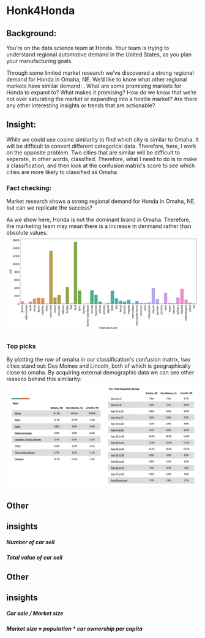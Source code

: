 # Honk4Honda
## Background:
You’re on the data science team at Honda. Your team is trying to understand regional automotive demand in the United States, as you plan your manufacturing goals. 

Through some limited market research we’ve discovered a strong regional demand for Honda in Omaha, NE. We’d like to know what other regional markets have similar demand:  . 
What are some promising markets for Honda to expand to? What makes it promising? How do we know that we’re not over saturating the market or expanding into a hostile market? 
Are there any other interesting insights or trends that are actionable?

## Insight:
While we could use cosine similarity to find which city is similar to Omaha. It will be difficult to convert different categorical data. Therefore, here, I work on the opposite problem. Two cities that are similar will be difficult to seperate, in other words, classified. Therefore, what I need to do is to make a classification, and then look at the confusion matrix's score to see which cities are more likely to classified as Omaha.

### Fact checking:
Market research shows a strong regional demand for Honda in Omaha, NE, but can we replicate the success?

As we show here, Honda is not the dominant brand in Omaha. Therefore, the marketing team may mean there is a increase in denmand rather than obsolute values. 
<img src = 'omaha.jpg'>


### Top picks
By plotting the row of omaha in our classification's confusion matrix, two cities stand out: Des Moines and Lincoln, both of which is geographically close to omaha. By acquiring external demographic data we can see other reasons behind this similarity:
<img src = 'demography_cities.png'>


## Other

## insights

##### Number of car sell

##### Total value of car sell


## Other

## insights

##### Car sale / Market size

##### Market size = population * car ownership per capita



